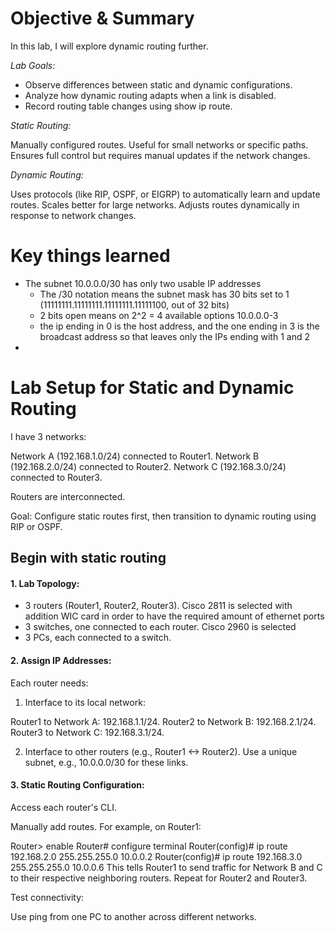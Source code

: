 # Objective & Summary

In this lab, I will explore dynamic routing further.

_Lab Goals:_

- Observe differences between static and dynamic configurations.
- Analyze how dynamic routing adapts when a link is disabled.
- Record routing table changes using show ip route.

_Static Routing:_

Manually configured routes.
Useful for small networks or specific paths.
Ensures full control but requires manual updates if the network changes.

_Dynamic Routing:_

Uses protocols (like RIP, OSPF, or EIGRP) to automatically learn and update routes.
Scales better for large networks.
Adjusts routes dynamically in response to network changes.



# Key things learned

- The subnet 10.0.0.0/30 has only two usable IP addresses
  - The /30 notation means the subnet mask has 30 bits set to 1       (11111111.11111111.11111111.11111100, out of 32 bits)
  - 2 bits open means on 2^2 = 4 available options 10.0.0.0-3
  - the ip ending in 0 is the host address, and the one ending in 3 is the broadcast address so that leaves only the IPs ending with 1 and 2
- 

# Lab Setup for Static and Dynamic Routing

I have 3 networks:

Network A (192.168.1.0/24) connected to Router1.
Network B (192.168.2.0/24) connected to Router2.
Network C (192.168.3.0/24) connected to Router3.

Routers are interconnected.

Goal: Configure static routes first, then transition to dynamic routing using RIP or OSPF.

## Begin with static routing

#### 1. Lab Topology:

- 3 routers (Router1, Router2, Router3). Cisco 2811 is selected with addition WIC card in order to have the required amount of ethernet ports
- 3 switches, one connected to each router. Cisco 2960 is selected
- 3 PCs, each connected to a switch.

#### 2. Assign IP Addresses:

Each router needs:

1. Interface to its local network:

Router1 to Network A: 192.168.1.1/24.
Router2 to Network B: 192.168.2.1/24.
Router3 to Network C: 192.168.3.1/24.

2. Interface to other routers (e.g., Router1 <-> Router2). Use a unique subnet, e.g., 10.0.0.0/30 for these links.

#### 3. Static Routing Configuration:

Access each router's CLI.

Manually add routes. For example, on Router1:

Router> enable
Router# configure terminal
Router(config)# ip route 192.168.2.0 255.255.255.0 10.0.0.2
Router(config)# ip route 192.168.3.0 255.255.255.0 10.0.0.6
This tells Router1 to send traffic for Network B and C to their respective neighboring routers.
Repeat for Router2 and Router3.

Test connectivity:

Use ping from one PC to another across different networks.
